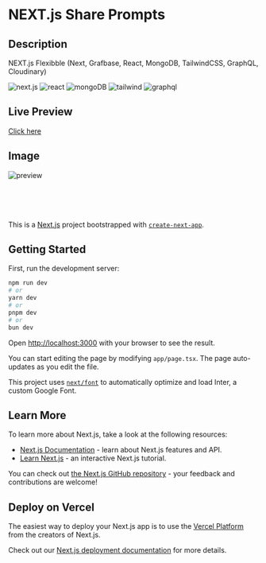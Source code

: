 # NEXT.js Share Prompts

## Description
NEXT.js Flexibble (Next, Grafbase, React, MongoDB, TailwindCSS, GraphQL, Cloudinary)

<p>
<img src="https://img.shields.io/badge/Next-black?style=for-the-badge&logo=next.js&logoColor=white" alt="next.js">
<img src="https://img.shields.io/badge/react-%2320232a.svg?style=for-the-badge&logo=react&logoColor=%2361DAFB" alt="react">
<img src="https://img.shields.io/badge/MongoDB-%234ea94b.svg?style=for-the-badge&logo=mongodb&logoColor=white" alt="mongoDB">
<img src="https://img.shields.io/badge/tailwindcss-%2338B2AC.svg?style=for-the-badge&logo=tailwind-css&logoColor=white" alt="tailwind">
<img src="https://img.shields.io/badge/-GraphQL-E10098?style=for-the-badge&logo=graphql&logoColor=white" alt="graphql">
</p>

## Live Preview
[Click here](https://nextjs-flexibble-ruddy.vercel.app/)



## Image

![preview](https://github.com/agmkowalczyk/nextjs-flexibble/blob/main/screenshow_flexibble.png "NEXT.js Flexibble")

\
\
\
<br>
This is a [Next.js](https://nextjs.org/) project bootstrapped with [`create-next-app`](https://github.com/vercel/next.js/tree/canary/packages/create-next-app).

## Getting Started

First, run the development server:

```bash
npm run dev
# or
yarn dev
# or
pnpm dev
# or
bun dev
```

Open [http://localhost:3000](http://localhost:3000) with your browser to see the result.

You can start editing the page by modifying `app/page.tsx`. The page auto-updates as you edit the file.

This project uses [`next/font`](https://nextjs.org/docs/basic-features/font-optimization) to automatically optimize and load Inter, a custom Google Font.

## Learn More

To learn more about Next.js, take a look at the following resources:

- [Next.js Documentation](https://nextjs.org/docs) - learn about Next.js features and API.
- [Learn Next.js](https://nextjs.org/learn) - an interactive Next.js tutorial.

You can check out [the Next.js GitHub repository](https://github.com/vercel/next.js/) - your feedback and contributions are welcome!

## Deploy on Vercel

The easiest way to deploy your Next.js app is to use the [Vercel Platform](https://vercel.com/new?utm_medium=default-template&filter=next.js&utm_source=create-next-app&utm_campaign=create-next-app-readme) from the creators of Next.js.

Check out our [Next.js deployment documentation](https://nextjs.org/docs/deployment) for more details.

